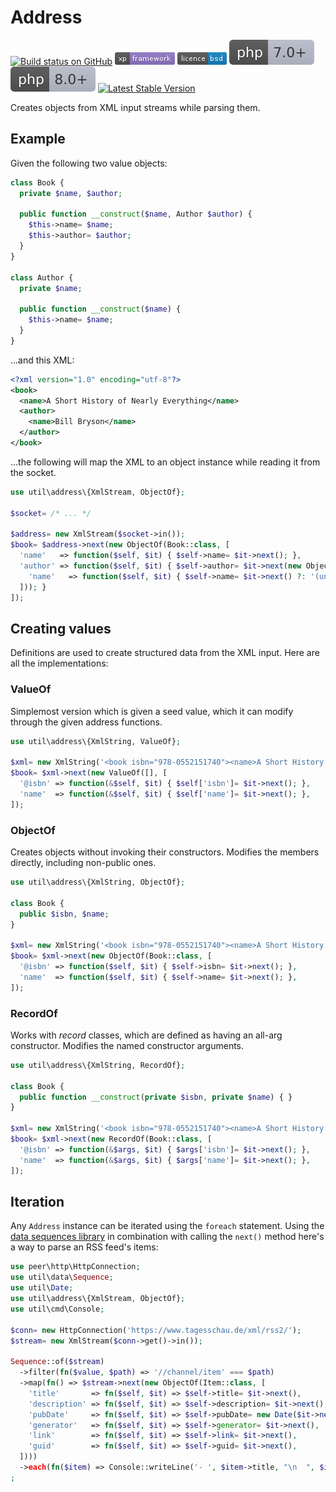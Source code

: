 Address
=======

[![Build status on GitHub](https://github.com/xp-forge/address/workflows/Tests/badge.svg)](https://github.com/xp-forge/address/actions)
[![XP Framework Module](https://raw.githubusercontent.com/xp-framework/web/master/static/xp-framework-badge.png)](https://github.com/xp-framework/core)
[![BSD Licence](https://raw.githubusercontent.com/xp-framework/web/master/static/licence-bsd.png)](https://github.com/xp-framework/core/blob/master/LICENCE.md)
[![Requires PHP 7.0+](https://raw.githubusercontent.com/xp-framework/web/master/static/php-7_0plus.svg)](http://php.net/)
[![Supports PHP 8.0+](https://raw.githubusercontent.com/xp-framework/web/master/static/php-8_0plus.svg)](http://php.net/)
[![Latest Stable Version](https://poser.pugx.org/xp-forge/address/version.png)](https://packagist.org/packages/xp-forge/address)

Creates objects from XML input streams while parsing them.

Example
-------
Given the following two value objects:

```php
class Book {
  private $name, $author;

  public function __construct($name, Author $author) {
    $this->name= $name;
    $this->author= $author;
  }
}

class Author {
  private $name;

  public function __construct($name) {
    $this->name= $name;
  }
}
```

...and this XML:

```xml
<?xml version="1.0" encoding="utf-8"?>
<book>
  <name>A Short History of Nearly Everything</name>
  <author>
    <name>Bill Bryson</name>
  </author>
</book>
```

...the following will map the XML to an object instance while reading it from the socket.

```php
use util\address\{XmlStream, ObjectOf};

$socket= /* ... */

$address= new XmlStream($socket->in());
$book= $address->next(new ObjectOf(Book::class, [
  'name'   => function($self, $it) { $self->name= $it->next(); },
  'author' => function($self, $it) { $self->author= $it->next(new ObjectOf(Author::class, [
    'name'   => function($self, $it) { $self->name= $it->next() ?: '(unknown author)'; }
  ])); }
]);
```

Creating values
---------------
Definitions are used to create structured data from the XML input. Here are all the implementations:

### ValueOf

Simplemost version which is given a seed value, which it can modify through the given address functions.

```php
use util\address\{XmlString, ValueOf};

$xml= new XmlString('<book isbn="978-0552151740"><name>A Short History...</name></book>');
$book= $xml->next(new ValueOf([], [
  '@isbn' => function(&$self, $it) { $self['isbn']= $it->next(); },
  'name'  => function(&$self, $it) { $self['name']= $it->next(); },
]);
```


### ObjectOf

Creates objects without invoking their constructors. Modifies the members directly, including non-public ones.

```php
use util\address\{XmlString, ObjectOf};

class Book {
  public $isbn, $name;
}

$xml= new XmlString('<book isbn="978-0552151740"><name>A Short History...</name></book>');
$book= $xml->next(new ObjectOf(Book::class, [
  '@isbn' => function($self, $it) { $self->isbn= $it->next(); },
  'name'  => function($self, $it) { $self->name= $it->next(); },
]);
```

### RecordOf

Works with *record* classes, which are defined as having an all-arg constructor. Modifies the named constructor arguments.

```php
use util\address\{XmlString, RecordOf};

class Book {
  public function __construct(private $isbn, private $name) { }
}

$xml= new XmlString('<book isbn="978-0552151740"><name>A Short History...</name></book>');
$book= $xml->next(new RecordOf(Book::class, [
  '@isbn' => function(&$args, $it) { $args['isbn']= $it->next(); },
  'name'  => function(&$args, $it) { $args['name']= $it->next(); },
]);
```

Iteration
---------
Any `Address` instance can be iterated using the `foreach` statement. Using the [data sequences library](https://github.com/xp-forge/sequence) in combination with calling the `next()` method here's a way to parse an RSS feed's items:

```php
use peer\http\HttpConnection;
use util\data\Sequence;
use util\Date;
use util\address\{XmlStream, ObjectOf};
use util\cmd\Console;

$conn= new HttpConnection('https://www.tagesschau.de/xml/rss2/');
$stream= new XmlStream($conn->get()->in());

Sequence::of($stream)
  ->filter(fn($value, $path) => '//channel/item' === $path)
  ->map(fn() => $stream->next(new ObjectOf(Item::class, [
    'title'       => fn($self, $it) => $self->title= $it->next(),
    'description' => fn($self, $it) => $self->description= $it->next(),
    'pubDate'     => fn($self, $it) => $self->pubDate= new Date($it->next()),
    'generator'   => fn($self, $it) => $self->generator= $it->next(),
    'link'        => fn($self, $it) => $self->link= $it->next(),
    'guid'        => fn($self, $it) => $self->guid= $it->next(),
  ])))
  ->each(fn($item) => Console::writeLine('- ', $item->title, "\n  ", $item->link))
;
```